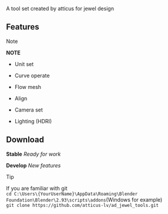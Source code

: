 A tool set created by atticus for jewel design

## Features




> [!NOTE]
> **NOTE** <br>

+ Unit set

+ Curve operate

+ Flow mesh

+ Align 

+ Camera set

+ Lighting (HDRI)




    
<!-- panels:start -->

<!-- div:title-panel -->

## Download

<!-- div:left-panel -->
**Stable** *Ready for work*

**Develop** *New features*



<!-- div:right-panel -->

> [!TIP]
> If you are familiar with git<br>`cd C:\Users\{YourUserName}\AppData\Roaming\Blender Foundation\Blender\2.93\scripts\addons`(Windows for example)<br>`git clone https://github.com/atticus-lv/ad_jewel_tools.git`

<!-- panels:end -->






